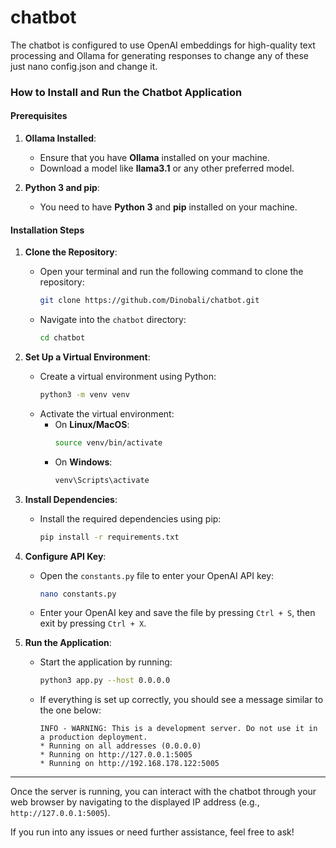 # chatbot
The chatbot is configured to use OpenAI embeddings for high-quality text processing and Ollama for generating responses to change any of these just nano config.json and change it.

### How to Install and Run the Chatbot Application

#### Prerequisites

1. **Ollama Installed**:
   - Ensure that you have **Ollama** installed on your machine.
   - Download a model like **llama3.1** or any other preferred model.

2. **Python 3 and pip**:
   - You need to have **Python 3** and **pip** installed on your machine.

#### Installation Steps

1. **Clone the Repository**:
   - Open your terminal and run the following command to clone the repository:
     ```bash
     git clone https://github.com/Dinobali/chatbot.git
     ```
   - Navigate into the `chatbot` directory:
     ```bash
     cd chatbot
     ```

2. **Set Up a Virtual Environment**:
   - Create a virtual environment using Python:
     ```bash
     python3 -m venv venv
     ```
   - Activate the virtual environment:
     - On **Linux/MacOS**:
       ```bash
       source venv/bin/activate
       ```
     - On **Windows**:
       ```bash
       venv\Scripts\activate
       ```

3. **Install Dependencies**:
   - Install the required dependencies using pip:
     ```bash
     pip install -r requirements.txt
     ```

4. **Configure API Key**:
   - Open the `constants.py` file to enter your OpenAI API key:
     ```bash
     nano constants.py
     ```
   - Enter your OpenAI key and save the file by pressing `Ctrl + S`, then exit by pressing `Ctrl + X`.

5. **Run the Application**:
   - Start the application by running:
     ```bash
     python3 app.py --host 0.0.0.0
     ```
   - If everything is set up correctly, you should see a message similar to the one below:
     ```plaintext
     INFO - WARNING: This is a development server. Do not use it in a production deployment.
     * Running on all addresses (0.0.0.0)
     * Running on http://127.0.0.1:5005
     * Running on http://192.168.178.122:5005
     ```

---

Once the server is running, you can interact with the chatbot through your web browser by navigating to the displayed IP address (e.g., `http://127.0.0.1:5005`).

If you run into any issues or need further assistance, feel free to ask!
